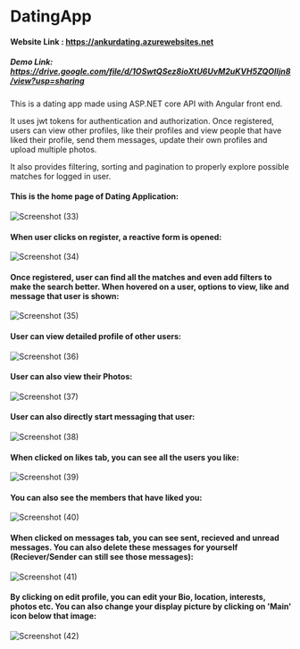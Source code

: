 # DatingApp
#### Website Link : https://ankurdating.azurewebsites.net
##### Demo Link: https://drive.google.com/file/d/1OSwtQSez8ioXtU6UvM2uKVH5ZQOIIjn8/view?usp=sharing


This is a dating app made using ASP.NET core API with Angular front end.

It uses jwt tokens for authentication and authorization. Once registered, users can view other profiles, like their profiles and view people that have liked their profile, send them messages, update their own profiles and upload multiple photos.

It also provides filtering, sorting and pagination to properly explore possible matches for logged in user.
#### This is the home page of Dating Application:
![Screenshot (33)](https://user-images.githubusercontent.com/42307111/87227982-f4b49f00-c3bb-11ea-93ad-a721c4670736.png)
#### When user clicks on register, a reactive form is opened:
![Screenshot (34)](https://user-images.githubusercontent.com/42307111/87227986-f8482600-c3bb-11ea-80a0-c253a0f0393f.png)
#### Once registered, user can find all the matches and even add filters to make the search better. When hovered on a user, options to view, like and message that user is shown:
![Screenshot (35)](https://user-images.githubusercontent.com/42307111/87227988-faaa8000-c3bb-11ea-9c19-cc96a2e9d649.png)
#### User can view detailed profile of other users:
![Screenshot (36)](https://user-images.githubusercontent.com/42307111/87227990-fc744380-c3bb-11ea-9613-d9af5edd6c00.png)
#### User can also view their Photos:
![Screenshot (37)](https://user-images.githubusercontent.com/42307111/87227993-fed69d80-c3bb-11ea-829d-1489cb8baf17.png)
#### User can also directly start messaging that user:
![Screenshot (38)](https://user-images.githubusercontent.com/42307111/87227995-0138f780-c3bc-11ea-9684-494958155b1d.png)
#### When clicked on likes tab, you can see all the users you like:
![Screenshot (39)](https://user-images.githubusercontent.com/42307111/87227999-0433e800-c3bc-11ea-98f9-0a102dcc16a2.png)
#### You can also see the members that have liked you:
![Screenshot (40)](https://user-images.githubusercontent.com/42307111/87228002-06964200-c3bc-11ea-98de-886e8c239cdc.png)
####  When clicked on messages tab, you can see sent, recieved and unread messages. You can also delete these messages for yourself (Reciever/Sender can still see those messages):
![Screenshot (41)](https://user-images.githubusercontent.com/42307111/87228009-0c8c2300-c3bc-11ea-9dd1-a30c99b05a8d.png)
#### By clicking on edit profile, you can edit your Bio, location, interests, photos etc. You can also change your display picture by clicking on 'Main' icon below that image:
![Screenshot (42)](https://user-images.githubusercontent.com/42307111/87228013-10b84080-c3bc-11ea-91d0-790618ac1cc4.png)
